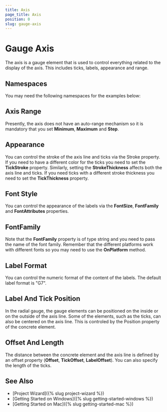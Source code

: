 ```yaml
---
title: Axis
page_title: Axis
position: 0
slug: gauge-axis
---
```


# Gauge Axis

The axis is a gauge element that is used to control everything related to the display of the axis. This includes ticks, labels, appearance and range. 

## Namespaces

You may need the following namespaces for the examples below:

<snippet id='xmlns-telerikgauges'/>
<snippet id='ns-telerikgauges'/>

## Axis Range

Presently, the axis does not have an auto-range mechanism so it is mandatory that you set **Minimum**, **Maximum** and **Step**.

<snippet id='gauge-axis-range'/>

## Appearance

You can control the stroke of the axis line and ticks via the Stroke property. If you need to have a different color for the ticks you need to set the **TickStroke** property. Similarly, setting the **StrokeThickness** affects both the axis line and ticks. If you need ticks with a different stroke thickness you need to set the **TickThickness** property.

<snippet id='gauge-axis-appearance'/>

## Font Style

You can control the appearance of the labels via the **FontSize**, **FontFamily** and **FontAttributes** properties.

<snippet id='gauge-axis-font-style'/>

## FontFamily

Note that the **FontFamily** property is of type string and you need to pass the name of the font family. Remember that the different platforms work with different fonts so you may need to use the **OnPlatform** method.

<snippet id='gauge-axis-font-family'/>

## Label Format

You can control the numeric format of the content of the labels. The default label format is "G7".

<snippet id='gauge-axis-label-format'/>

## Label And Tick Position

In the radial gauge, the gauge elements can be positioned on the inside or on the outside of the axis line. Some of the elements, such as the ticks, can also be centered on the axis line. This is controled by the Position property of the concrete element.

<snippet id='gauge-axis-label-and-tick-position'/>

## Offset And Length

The distance between the concrete element and the axis line is defined by an offset property (**Offset**, **TickOffset**, **LabelOffset**). You can also specify the length of the ticks.

<snippet id='gauge-axis-offset-and-length'/>

## See Also

- [Project Wizard]({% slug project-wizard %})
- [Getting Started on Windows]({% slug getting-started-windows %})
- [Getting Started on Mac]({% slug getting-started-mac %})
